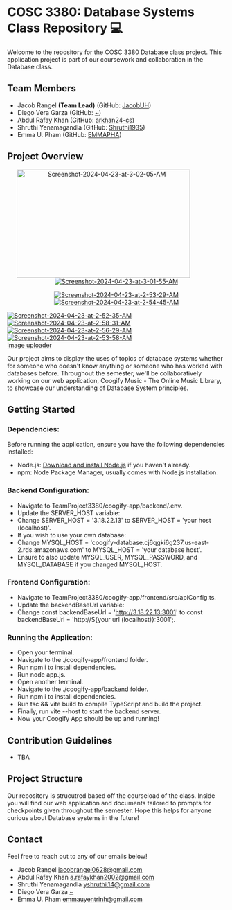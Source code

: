 # COSC 3380: Database Systems Class Repository 💻

Welcome to the repository for the COSC 3380 Database class project. This application project is part of our coursework and collaboration in the Database class.

## Team Members

- Jacob Rangel **(Team Lead)** (GitHub: [JacobUH](https://github.com/JacobUH))
- Diego Vera Garza (GitHub: [~](https://github.com/lindolfo1))
- Abdul Rafay Khan (GitHub: [arkhan24-cs](https://github.com/arkhan24-cs))
- Shruthi Yenamagandla (GitHub: [Shruthi1935](https://github.com/Shruthi1935))
- Emma U. Pham (GitHub: [EMMAPHA](https://github.com/EMMAPHA))

## Project Overview

<p align="center">
  <a href="https://ibb.co/WzQwD8c"><img src="https://i.ibb.co/HP0sNwr/Screenshot-2024-04-23-at-3-02-05-AM.png" alt="Screenshot-2024-04-23-at-3-02-05-AM" border="0" width="400" height="250" style="margin-right: 60px;"></a>
  <a href="https://ibb.co/26mZBzt"><img src="https://i.ibb.co/0X8s30M/Screenshot-2024-04-23-at-3-01-55-AM.png" alt="Screenshot-2024-04-23-at-3-01-55-AM" border="0"></a>
</p>
<p align="center">
  <a href="https://ibb.co/fk3QZj2"><img src="https://i.ibb.co/v3NDf0H/Screenshot-2024-04-23-at-2-53-29-AM.png" alt="Screenshot-2024-04-23-at-2-53-29-AM" border="0"></a>
  <a href="https://ibb.co/4Ph2rkm"><img src="https://i.ibb.co/RzRNw8v/Screenshot-2024-04-23-at-2-54-45-AM.png" alt="Screenshot-2024-04-23-at-2-54-45-AM" border="0"></a>
</p>
<a href="https://ibb.co/ncWj3XZ"><img src="https://i.ibb.co/jMpDVCB/Screenshot-2024-04-23-at-2-52-35-AM.png" alt="Screenshot-2024-04-23-at-2-52-35-AM" border="0"></a>
<a href="https://ibb.co/njXYY8X"><img src="https://i.ibb.co/VTFzzpF/Screenshot-2024-04-23-at-2-58-31-AM.png" alt="Screenshot-2024-04-23-at-2-58-31-AM" border="0"></a>
<a href="https://ibb.co/nD3d1Tv"><img src="https://i.ibb.co/FBsZY9M/Screenshot-2024-04-23-at-2-56-29-AM.png" alt="Screenshot-2024-04-23-at-2-56-29-AM" border="0"></a>
<a href="https://ibb.co/Lx0bQwc"><img src="https://i.ibb.co/D91sGXv/Screenshot-2024-04-23-at-2-53-58-AM.png" alt="Screenshot-2024-04-23-at-2-53-58-AM" border="0"></a>
<br /><a target='_blank' href='https://imgbb.com/'>image uploader</a><br />


Our project aims to display the uses of topics of database systems whether for someone who doesn't know anything or someone who has worked with databases before. Throughout the semester, we'll be collaboratively working on our web application, Coogify Music - The Online Music Library, to showcase our understanding of Database System principles.

## Getting Started

### Dependencies:
Before running the application, ensure you have the following dependencies installed:
- Node.js: [Download and install Node.js](https://nodejs.org/) if you haven't already.
- npm: Node Package Manager, usually comes with Node.js installation.

### Backend Configuration:
- Navigate to TeamProject3380/coogify-app/backend/.env.
- Update the SERVER_HOST variable:
- Change SERVER_HOST = '3.18.22.13' to SERVER_HOST = 'your host (localhost)'.
- If you wish to use your own database:
- Change MYSQL_HOST = 'coogify-database.cj6qgki6g237.us-east-2.rds.amazonaws.com' to MYSQL_HOST = 'your database host'.
- Ensure to also update MYSQL_USER, MYSQL_PASSWORD, and MYSQL_DATABASE if you changed MYSQL_HOST.

### Frontend Configuration:
- Navigate to TeamProject3380/coogify-app/frontend/src/apiConfig.ts.
- Update the backendBaseUrl variable:
- Change const backendBaseUrl = 'http://3.18.22.13:3001' to const backendBaseUrl = 'http://${your url (localhost)}:3001';.

### Running the Application:
- Open your terminal.
- Navigate to the ./coogify-app/frontend folder.
- Run npm i to install dependencies.
- Run node app.js.
- Open another terminal.
- Navigate to the ./coogify-app/backend folder.
- Run npm i to install dependencies.
- Run tsc && vite build to compile TypeScript and build the project.
- Finally, run vite --host to start the backend server.
- Now your Coogify App should be up and running!

## Contribution Guidelines

- TBA

## Project Structure

Our repository is strucutred based off the courseload of the class. Inside you will find our web application and documents tailored to prompts for checkpoints given throughout the semester. Hope this helps for anyone curious about Database systems in the future!

## Contact

Feel free to reach out to any of our emails below!

- Jacob Rangel [jacobrangel0628@gmail.com](https://jacobrangel0628@gmail.com)
- Abdul Rafay Khan [a.rafaykhan2002@gmail.com](https://a.rafaykhan2002@gmail.com)
- Shruthi Yenamagandla [yshruthi.14@gmail.com](https://yshruthi.14@gmail.com)
- Diego Vera Garza [~]()
- Emma U. Pham [emmauyentrinh@gmail.com](https://emmauyentrinh@gmail.com)

